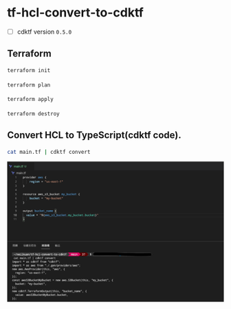 # tf-hcl-convert-to-cdktf

- [ ] cdktf version `0.5.0`

## Terraform
```bash
terraform init

terraform plan

terraform apply

terraform destroy
```

## Convert HCL to TypeScript(cdktf code).
```bash
cat main.tf | cdktf convert
```
![](./convert.png)